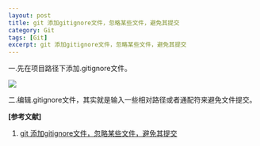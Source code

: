 ```yaml
---
layout: post
title: git 添加gitignore文件，忽略某些文件，避免其提交
category: Git
tags: [Git]
excerpt: git 添加gitignore文件，忽略某些文件，避免其提交
---
```


一.先在项目路径下添加.gitignore文件。

![](https://img-blog.csdnimg.cn/2018110714531858.png?x-oss-process=image/watermark,type_ZmFuZ3poZW5naGVpdGk,shadow_10,text_aHR0cHM6Ly9ibG9nLmNzZG4ubmV0L2E3NDg0NDg2NjA=,size_16,color_FFFFFF,t_70)

二.编辑.gitignore文件，其实就是输入一些相对路径或者通配符来避免文件提交。


**[参考文献]**

1. [git 添加gitignore文件，忽略某些文件，避免其提交](https://blog.csdn.net/a748448660/article/details/83824555 "git 添加gitignore文件，忽略某些文件，避免其提交")